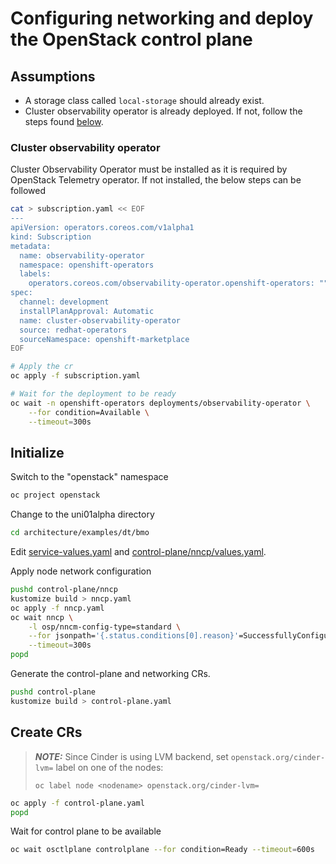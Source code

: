 # Configuring networking and deploy the OpenStack control plane

## Assumptions

- A storage class called `local-storage` should already exist.
- Cluster observability operator is already deployed. If not, follow the
  steps found [below](#cluster-observability-operator).

### Cluster observability operator

Cluster Observability Operator must be installed as it is required by OpenStack
Telemetry operator. If not installed, the below steps can be followed

```bash
cat > subscription.yaml << EOF
---
apiVersion: operators.coreos.com/v1alpha1
kind: Subscription
metadata:
  name: observability-operator
  namespace: openshift-operators
  labels:
    operators.coreos.com/observability-operator.openshift-operators: ""
spec:
  channel: development
  installPlanApproval: Automatic
  name: cluster-observability-operator
  source: redhat-operators
  sourceNamespace: openshift-marketplace
EOF

# Apply the cr
oc apply -f subscription.yaml

# Wait for the deployment to be ready
oc wait -n openshift-operators deployments/observability-operator \
    --for condition=Available \
    --timeout=300s
```

## Initialize

Switch to the "openstack" namespace

```bash
oc project openstack
```

Change to the uni01alpha directory

```bash
cd architecture/examples/dt/bmo
```

Edit [service-values.yaml](control-plane/service-values.yaml) and
[control-plane/nncp/values.yaml](control-plane/nncp/values.yaml).

Apply node network configuration

```bash
pushd control-plane/nncp
kustomize build > nncp.yaml
oc apply -f nncp.yaml
oc wait nncp \
    -l osp/nncm-config-type=standard \
    --for jsonpath='{.status.conditions[0].reason}'=SuccessfullyConfigured \
    --timeout=300s
popd
```

Generate the control-plane and networking CRs.

```bash
pushd control-plane
kustomize build > control-plane.yaml
```

## Create CRs

> **_NOTE:_** Since Cinder is using LVM backend, set 
> `openstack.org/cinder-lvm=` label on one of the nodes:
> 
> `oc label node <nodename> openstack.org/cinder-lvm=`

```bash
oc apply -f control-plane.yaml
popd
```

Wait for control plane to be available

```bash
oc wait osctlplane controlplane --for condition=Ready --timeout=600s
```
